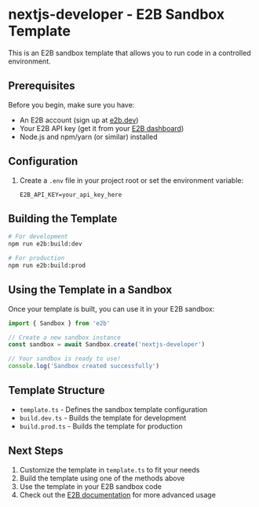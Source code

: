 # nextjs-developer - E2B Sandbox Template

This is an E2B sandbox template that allows you to run code in a controlled environment.

## Prerequisites

Before you begin, make sure you have:

- An E2B account (sign up at [e2b.dev](https://e2b.dev))
- Your E2B API key (get it from your [E2B dashboard](https://e2b.dev/dashboard))
- Node.js and npm/yarn (or similar) installed

## Configuration

1. Create a `.env` file in your project root or set the environment variable:
    ```
    E2B_API_KEY=your_api_key_here
    ```

## Building the Template

```bash
# For development
npm run e2b:build:dev

# For production
npm run e2b:build:prod
```

## Using the Template in a Sandbox

Once your template is built, you can use it in your E2B sandbox:

```typescript
import { Sandbox } from 'e2b'

// Create a new sandbox instance
const sandbox = await Sandbox.create('nextjs-developer')

// Your sandbox is ready to use!
console.log('Sandbox created successfully')
```

## Template Structure

- `template.ts` - Defines the sandbox template configuration
- `build.dev.ts` - Builds the template for development
- `build.prod.ts` - Builds the template for production

## Next Steps

1. Customize the template in `template.ts` to fit your needs
2. Build the template using one of the methods above
3. Use the template in your E2B sandbox code
4. Check out the [E2B documentation](https://e2b.dev/docs) for more advanced usage
